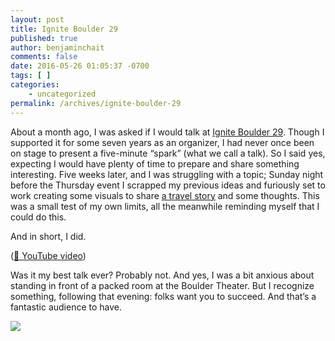 ```yaml
---
layout: post
title: Ignite Boulder 29
published: true
author: benjaminchait
comments: false
date: 2016-05-26 01:05:37 -0700
tags: [ ]
categories:
    - uncategorized
permalink: /archives/ignite-boulder-29
---
```

About a month ago, I was asked if I would talk at [Ignite Boulder 29][1]. Though I supported it for some seven years as an organizer, I had never once been on stage to present a five-minute “spark” (what we call a talk). So I said yes, expecting I would have plenty of time to prepare and share something interesting. Five weeks later, and I was struggling with a topic; Sunday night before the Thursday event I scrapped my previous ideas and furiously set to work creating some visuals to share [a travel story][2] and some thoughts. This was a small test of my own limits, all the meanwhile reminding myself that I could do this.

And in short, I did.

([🎥 YouTube video][3])

Was it my best talk ever? Probably not. And yes, I was a bit anxious about standing in front of a packed room at the Boulder Theater. But I recognize something, following that evening: folks want you to succeed. And that’s a fantastic audience to have.

![][4]

 [1]: http://igniteboulder.com/ignite-boulder-29
 [2]: /archives/china-unexpected
 [3]: https://www.youtube.com/embed/AvVo5bFIQ3U
 [4]: /wp-content/uploads/2016/05/img_4365.jpg